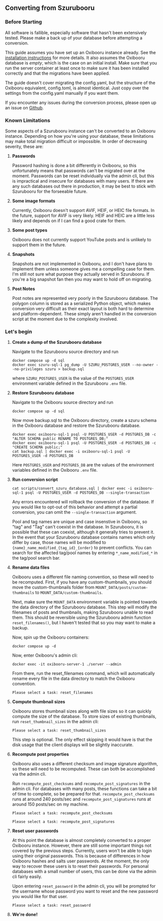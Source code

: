 ## Converting from Szurubooru
### Before Starting
All software is fallible, especially software that hasn't been extensively tested. Please make a back up of your database before attempting a conversion.

This guide assumes you have set up an Oxibooru instance already. See the [installation instructions](INSTALL.md) for more details. It also assumes the Oxibooru database is _empty_, which is the case on an initial install. Make sure that you run the server container at least once to make sure it has been installed correctly and that the migrations have been applied.

The guide doesn't cover migrating the config.yaml, but the structure of the Oxibooru equivalent, config.toml, is almost identical. Just copy over the settings from the config.yaml manually if you want them.

If you encounter any issues during the conversion process, please open up an issue on [Github](https://github.com/liamw1/oxibooru/issues).

### Known Limitations
Some aspects of a Szurubooru instance can't be converted to an Oxibooru instance. Depending on how you're using your database, these limitations may make total migration difficult or impossible. In order of decreasing severity, these are:

1. **Passwords**

    Password hashing is done a bit differently in Oxibooru, so this unfortunately means that passwords can't be migrated over at the moment. Passwords can be reset individually via the admin cli, but this is impractical and insecure for databases with many users. If there are any such databases out there in production, it may be best to stick with Szurubooru for the forseeable future.
    
2. **Some image formats**
    
    Currently, Oxibooru doesn't support AVIF, HEIF, or HEIC file formats. In the future, support for AVIF is very likely. HEIF and HEIC are a little less likely and depends on if I can find a good crate for them.

3. **Some post types**

    Oxibooru does not currently support YouTube posts and is unlikely to support them in the future.

4. **Snapshots**

    Snapshots are not implemented in Oxibooru, and I don't have plans to implement them unless someone gives me a compelling case for them. I'm still not sure what purpose they actually served in Szurubooru. If you're a big snapshot fan then you may want to hold off on migrating.

5. **Post Notes**
    
    Post notes are represented very poorly in the Szurubooru database. The polygon column is stored as a serialized Python object, which makes conversion very difficult as their exact layout is both hard to determine and platform-dependent. These simply aren't handled in the conversion script at the moment due to the complexity involved.

### Let's begin
1. **Create a dump of the Szurubooru database**

    Navigate to the Szurubooru source directory and run
    ```console
    docker compose up -d sql
    docker exec szuru-sql-1 pg_dump -U SZURU_POSTGRES_USER --no-owner --no-privileges szuru > backup.sql
    ```
    where `SZURU_POSTGRES_USER` is the value of the `POSTGRES_USER` environment variable defined in the Szurubooru `.env` file.
    
2. **Restore Szurubooru database**
    
    Navigate to the Oxibooru source directory and run
    ```console
    docker compose up -d sql
    ```
    Now move backup.sql to the Oxibooru directory, create a szuru schema in the Oxibooru database and restore the Szurubooru database.
    ```console
    docker exec oxibooru-sql-1 psql -U POSTGRES_USER -d POSTGRES_DB -c "ALTER SCHEMA public RENAME TO POSTGRES_DB;"
    docker exec oxibooru-sql-1 psql -U POSTGRES_USER -d POSTGRES_DB -c "CREATE SCHEMA public;"
    cat backup.sql | docker exec -i oxibooru-sql-1 psql -U POSTGRES_USER -d POSTGRES_DB
    ```
    Here `POSTGRES_USER` and `POSTGRES_DB` are the values of the environment variables defined in the Oxibooru `.env` file.
    
3. **Run conversion script**
    ```console
    cat scripts/convert_szuru_database.sql | docker exec -i oxibooru-sql-1 psql -U POSTGRES_USER -d POSTGRES_DB --single-transaction
    ```
    Any errors encountered will rollback the conversion of the database. If you would like to opt-out of this behavior and attempt a partial conversion, you can omit the `--single-transaction` argument.

    Pool and tag names are unique and case insenstive in Oxibooru, so "tag" and "Tag" can't coexist in the database. In Szurubooru, it is possible that these can coexist, although it generally tries to prevent it. In the event that your Szurubooru database contains names which only differ by case, those names will be modified to `{name}_name_modified_{tag_id}_{order}` to prevent conflicts. You can search for the affected tag/pool names by entering `*_name_modified_*` in the tag/pool search bar.

4. **Rename data files**

    Oxibooru uses a different file naming convention, so these will need to be recomputed. First, if you have any custom-thumbnails, you should move the custom-thumbnails folder from `MOUNT_DATA/posts/custom-thumbnails` to `MOUNT_DATA/custom-thumbnails`. 

    Next, make sure the `MOUNT_DATA` environment variable is pointed towards the data directory of the Szurubooru database. This step will modify the filenames of posts and thumbnails, making Szurubooru unable to read them. This should be reversible using the Szurubooru admin function `reset_filenames()`, but I haven't tested that so you may want to make a backup.

    Now, spin up the Oxibooru containers:
    ```console
    docker compose up -d
    ```
    Now, enter Oxibooru's admin cli:
    ```console
    docker exec -it oxibooru-server-1 ./server --admin
    ```
    From there, run the reset_filenames command, which will automatically rename every file in the data directory to match the Oxibooru convention.
    ```console
    Please select a task: reset_filenames
    ```

5. **Compute thumbnail sizes**

    Oxibooru stores thumbnail sizes along with file sizes so it can quickly compute the size of the database. To store sizes of existing thumbnails, run `reset_thumbnail_sizes` in the admin cli:
    ```console
    Please select a task: reset_thumbnail_sizes
    ```

    This step is optional. The only effect skipping it would have is that the disk usage that the client displays will be slightly inaccurate.

6. **Recompute post properties**

    Oxibooru also uses a different checksum and image signature algorithm, so these will need to be recomputed. These can both be accomplished via the admin cli.
    
    Run `recompute_post_checksums` and `recompute_post_signatures` in the admin cli. For databases with many posts, these functions can take a bit of time to complete, so be prepared for that. `recompute_post_checksums` runs at around 240 posts/sec and `recompute_post_signatures` runs at around 150 posts/sec on my machine.
    ```console
    Please select a task: recompute_post_checksums
    ```
    ```console
    Please select a task: recompute_post_signatures
    ```
    
7. **Reset user passwords**

    At this point the database is almost completely converted to a proper Oxibooru instance. However, there are still some important things not covered by the previous steps. Currently, users won't be able to login using their original passwords. This is because of differences in how Oxibooru hashes and salts user passwords. At the moment, the only way to recover these users is to reset their passwords. For personal databases with a small number of users, this can be done via the admin cli fairly easily.
    
    Upon entering `reset_password` in the admin cli, you will be prompted for the username whose password you want to reset and the new password you would like for that user.
    ```console
    Please select a task: reset_password
    ```
    
8. **We're done!**